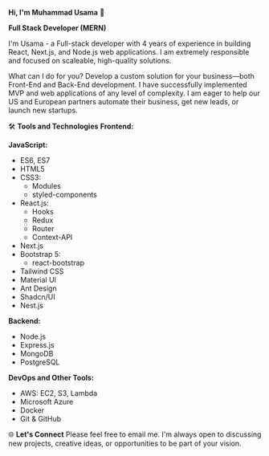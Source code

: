 **Hi, I'm Muhammad Usama** 👋

**Full Stack Developer (MERN)**

I'm Usama - a Full-stack developer with 4 years of experience in building React, Next.js, and Node.js web applications. I am extremely responsible and focused on scaleable, high-quality solutions.

What can I do for you? Develop a custom solution for your business—both Front-End and Back-End development. I have successfully implemented MVP and web applications of any level of complexity. I am eager to help our US and European partners automate their business, get new leads, or launch new startups.

🛠️ **Tools and Technologies**
**Frontend:**

**JavaScript:**
- ES6, ES7
- HTML5
- CSS3: 
  - Modules
  - styled-components
- React.js: 
  - Hooks
  - Redux
  - Router
  - Context-API
- Next.js
- Bootstrap 5: 
  - react-bootstrap
- Tailwind CSS
- Material UI
- Ant Design
- Shadcn/UI
- Nest.js

**Backend:**
- Node.js
- Express.js
- MongoDB
- PostgreSQL
  
**DevOps and Other Tools:**
- AWS: EC2, S3, Lambda
- Microsoft Azure
- Docker
- Git & GitHub

🌐 **Let's Connect**
Please feel free to email me. I'm always open to discussing new projects, creative ideas, or opportunities to be part of your vision.
